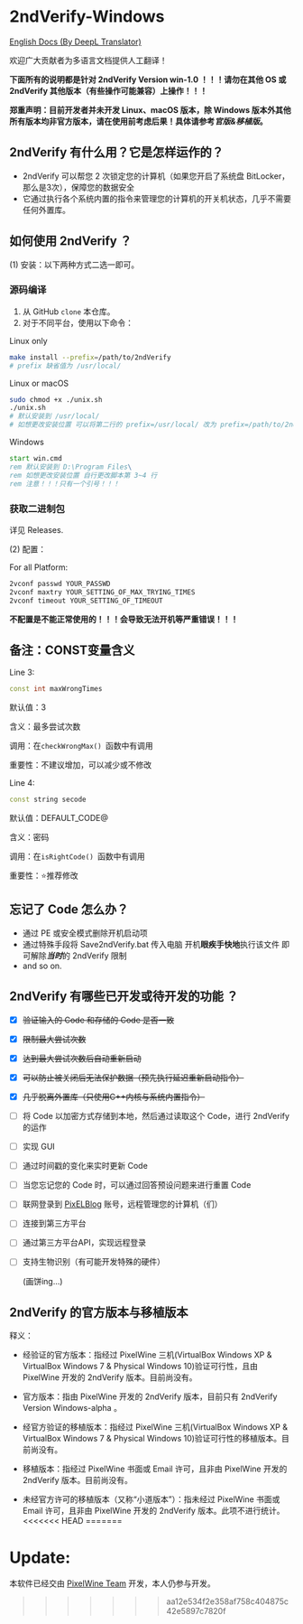 # 2ndVerify-Windows

<!-- [繁體中文版本 (By Bing Microsoft Translator)](https://github.com/PixelWine/2ndVerify-Windows/blob/main/README_T.md) -->

[English Docs (By DeepL Translator)](https://github.com/PixelWine/2ndVerify-Windows/blob/main/README_EN.md)

欢迎广大贡献者为多语言文档提供人工翻译！

**下面所有的说明都是针对 2ndVerify Version win-1.0 ！！！请勿在其他 OS 或 2ndVerify 其他版本（有些操作可能兼容）上操作！！！**

**郑重声明：目前开发者并未开发 Linux、macOS 版本，除 Windows 版本外其他所有版本均非官方版本，请在使用前考虑后果！具体请参考*官版&移植版*。**


## 2ndVerify 有什么用？它是怎样运作的？

- 2ndVerify 可以帮您 2 次锁定您的计算机（如果您开启了系统盘 BitLocker，那么是3次），保障您的数据安全
- 它通过执行各个系统内置的指令来管理您的计算机的开关机状态，几乎不需要任何外置库。

## 如何使用 2ndVerify ？

(1) 安装：以下两种方式二选一即可。

### 源码编译

<!-- 1. 更改 2ndVerify.generic.cpp 第3、4行 const 变量，释义见下。
2. 编译 2ndVerify.generic.cpp。
3. 将编译后的二进制文件加入开机启动项
4. Enjoy~
-->
1. 从 GitHub `clone` 本仓库。
2. 对于不同平台，使用以下命令：

Linux only

```bash
make install --prefix=/path/to/2ndVerify
# prefix 缺省值为 /usr/local/
```

Linux or macOS

```bash
sudo chmod +x ./unix.sh
./unix.sh
# 默认安装到 /usr/local/
# 如想更改安装位置 可以将第二行的 prefix=/usr/local/ 改为 prefix=/path/to/2ndVerify
```

Windows

```cmd
start win.cmd
rem 默认安装到 D:\Program Files\
rem 如想更改安装位置 自行更改脚本第 3~4 行
rem 注意！！！只有一个引号！！！
```


### 获取二进制包
详见 Releases.

(2) 配置：

For all Platform:

```sh
2vconf passwd YOUR_PASSWD
2vconf maxtry YOUR_SETTING_OF_MAX_TRYING_TIMES
2vconf timeout YOUR_SETTING_OF_TIMEOUT
```

**不配置是不能正常使用的！！！会导致无法开机等严重错误！！！**
## 备注：CONST变量含义

Line 3: 

```cpp
const int maxWrongTimes
```

默认值：3

含义：最多尝试次数

调用：在```checkWrongMax() ```函数中有调用

重要性：不建议增加，可以减少或不修改

Line 4: 

```cpp
const string secode
```

默认值：DEFAULT_CODE@

含义：密码

调用：在```isRightCode() ```函数中有调用

重要性：⭐推荐修改

## 忘记了 Code 怎么办？

- 通过 PE 或安全模式删除开机启动项
- 通过特殊手段将 Save2ndVerify.bat 传入电脑 开机**眼疾手快地**执行该文件 即可解除***当时***的 2ndVerify 限制
- and so on.


## 2ndVerify 有哪些已开发或待开发的功能 ？

- [x] <del>验证输入的 Code 和存储的 Code 是否一致</del>

- [x] <del>限制最大尝试次数</del>

- [x] <del>达到最大尝试次数后自动重新启动</del>

- [x] <del>可以防止被关闭后无法保护数据（预先执行延迟重新启动指令）</del>

- [x] <del>几乎脱离外置库（只使用C++内核与系统内置指令）</del>

- [ ] 将 Code 以加密方式存储到本地，然后通过读取这个 Code，进行 2ndVerify 的运作

- [ ] 实现 GUI

- [ ] 通过时间戳的变化来实时更新 Code

- [ ] 当您忘记您的 Code 时，可以通过回答预设问题来进行重置 Code

- [ ] 联网登录到 [PixELBlog](https://blog.pixelwine.top) 账号，远程管理您的计算机（们）

- [ ] 连接到第三方平台

- [ ] 通过第三方平台API，实现远程登录

- [ ] 支持生物识别（有可能开发特殊的硬件）

  (画饼ing...)

## 2ndVerify 的官方版本与移植版本

释义：

- 经验证的官方版本：指经过 PixelWine 三机(VirtualBox Windows XP & VirtualBox Windows 7 & Physical Windows 10)验证可行性，且由 PixelWine 开发的 2ndVerify 版本。目前尚没有。

- 官方版本：指由 PixelWine 开发的 2ndVerify 版本，目前只有 2ndVerify Version Windows-alpha 。
- 经官方验证的移植版本：指经过 PixelWine 三机(VirtualBox Windows XP & VirtualBox Windows 7 & Physical Windows 10)验证可行性的移植版本。目前尚没有。
- 移植版本：指经过 PixelWine 书面或 Email 许可，且非由 PixelWine 开发的 2ndVerify 版本。目前尚没有。
- 未经官方许可的移植版本（又称“小道版本”）：指未经过 PixelWine 书面或 Email 许可，且非由 PixelWine 开发的 2ndVerify 版本。此项不进行统计。
<<<<<<< HEAD
=======

# Update:
本软件已经交由 [PixelWine Team](https://github.com/PixelWineTeam) 开发，本人仍参与开发。

>>>>>>> aa12e534f2e358af758c404875c42e5897c7820f
